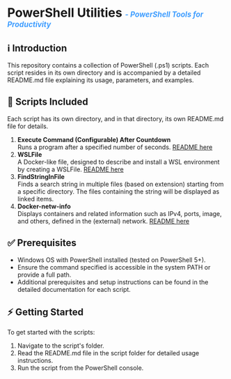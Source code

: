 
# PowerShell Utilities  <span style="color: #409EFF; font-size: 0.6em; font-style: italic;"> -  PowerShell Tools for Productivity</span>

## ℹ️ Introduction

This repository contains a collection of PowerShell (.ps1) scripts. Each script resides in its own directory and is accompanied by a detailed README.md file explaining its usage, parameters, and examples.

## 🎯 Scripts Included

Each script has its own directory, and in that directory, its own README.md file for details.

1. **Execute Command (Configurable) After Countdown**  
Runs a program after a specified number of seconds. [README here](./Execute%20command%20after%20countdown/README.md)
2. **WSLFile**  
A Docker-like file, designed to describe and install a WSL environment by creating a WSLFile. [README here](./WSLFile/README.md)
3. **FindStringInFile**  
Finds a search string in multiple files (based on extension) starting from a specific directory. The files containing the string will be displayed as linked items.
4. **Docker-netw-info**  
Displays containers and related information such as IPv4, ports, image, and others, defined in the (external) network. [README here](./docker-netw-info/README.md)

## ✅ Prerequisites

- Windows OS with PowerShell installed (tested on PowerShell 5+).
- Ensure the command specified is accessible in the system PATH or provide a full path.
- Additional prerequisites and setup instructions can be found in the detailed documentation for each script.

## ⚡ Getting Started

To get started with the scripts:

1. Navigate to the script's folder.
2. Read the README.md file in the script folder for detailed usage instructions.
3. Run the script from the PowerShell console.


